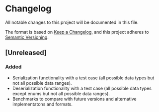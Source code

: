 # Changelog
All notable changes to this project will be documented in this file.

The format is based on [Keep a Changelog](https://keepachangelog.com/en/1.0.0/),
and this project adheres to [Semantic Versioning](https://semver.org/spec/v2.0.0.html).

## [Unreleased]

### Added

- Serialization functionality with a test case (all possible data types but not all possible data ranges). 
- Deserialization functionality with a test case (all possible data types except enums but not all possible data ranges). 
- Benchmarks to compare with future versions and alternative implementatons and formats.
